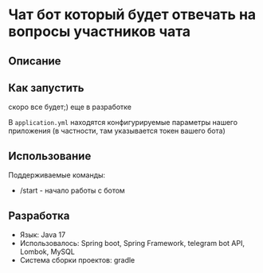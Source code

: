 # Чат бот который будет отвечать на вопросы участников чата

## Описание



## Как запустить

скоро все будет;) еще в разработке

В `application.yml` находятся конфигурируемые параметры нашего приложения
(в частности, там указывается токен вашего бота)

## Использование

Поддерживаемые команды:

- /start - начало работы с ботом

## Разработка



- Язык: Java 17
- Использовалось: Spring boot, Spring Framework, telegram bot API, Lombok, MySQL
- Система сборки проектов: gradle
